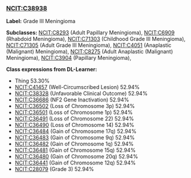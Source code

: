 
### [NCIT:C38938](http://purl.obolibrary.org/obo/NCIT_C38938)
**Label:** Grade III Meningioma

**Subclasses:** [NCIT:C8293](http://purl.obolibrary.org/obo/NCIT_C8293) (Adult Papillary Meningioma), [NCIT:C6909](http://purl.obolibrary.org/obo/NCIT_C6909) (Rhabdoid Meningioma), [NCIT:C71303](http://purl.obolibrary.org/obo/NCIT_C71303) (Childhood Grade III Meningioma), [NCIT:C71305](http://purl.obolibrary.org/obo/NCIT_C71305) (Adult Grade III Meningioma), [NCIT:C4051](http://purl.obolibrary.org/obo/NCIT_C4051) (Anaplastic (Malignant) Meningioma), [NCIT:C8275](http://purl.obolibrary.org/obo/NCIT_C8275) (Adult Anaplastic (Malignant) Meningioma), [NCIT:C3904](http://purl.obolibrary.org/obo/NCIT_C3904) (Papillary Meningioma), 

**Class expressions from DL-Learner:**

- Thing 53.30%
- [NCIT:C41457](http://purl.obolibrary.org/obo/NCIT_C41457) (Well-Circumscribed Lesion) 52.94%
- [NCIT:C38328](http://purl.obolibrary.org/obo/NCIT_C38328) (Unfavorable Clinical Outcome) 52.94%
- [NCIT:C36686](http://purl.obolibrary.org/obo/NCIT_C36686) (NF2 Gene Inactivation) 52.94%
- [NCIT:C36502](http://purl.obolibrary.org/obo/NCIT_C36502) (Loss of Chromosome 3p) 52.94%
- [NCIT:C36501](http://purl.obolibrary.org/obo/NCIT_C36501) (Loss of Chromosome 1p) 52.94%
- [NCIT:C36491](http://purl.obolibrary.org/obo/NCIT_C36491) (Loss of Chromosome 22) 52.94%
- [NCIT:C36490](http://purl.obolibrary.org/obo/NCIT_C36490) (Loss of Chromosome 14) 52.94%
- [NCIT:C36484](http://purl.obolibrary.org/obo/NCIT_C36484) (Gain of Chromosome 17q) 52.94%
- [NCIT:C36483](http://purl.obolibrary.org/obo/NCIT_C36483) (Gain of Chromosome 9q) 52.94%
- [NCIT:C36482](http://purl.obolibrary.org/obo/NCIT_C36482) (Gain of Chromosome 1q) 52.94%
- [NCIT:C36481](http://purl.obolibrary.org/obo/NCIT_C36481) (Gain of Chromosome 15q) 52.94%
- [NCIT:C36480](http://purl.obolibrary.org/obo/NCIT_C36480) (Gain of Chromosome 20q) 52.94%
- [NCIT:C36441](http://purl.obolibrary.org/obo/NCIT_C36441) (Gain of Chromosome 12q) 52.94%
- [NCIT:C28079](http://purl.obolibrary.org/obo/NCIT_C28079) (Grade 3) 52.94%


